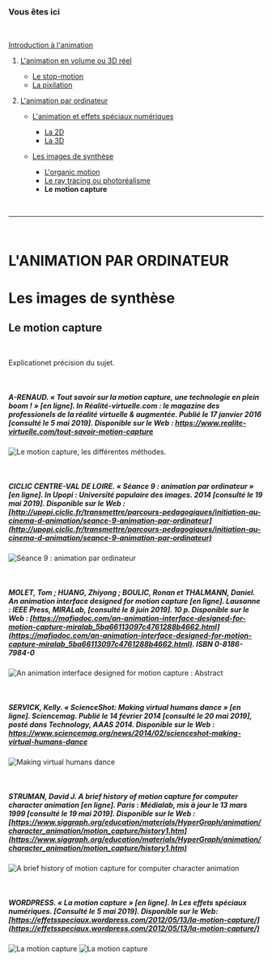 <br/>

### Vous êtes ici

<br/>

[Introduction à l'animation](index.md)

1. [L'animation en volume ou 3D réel](envolume.md)

    - [Le stop-motion](stopmotion.md)
    - [La pixilation](pixilation.md)
    
2. [L'animation par ordinateur](parordinateur.md)

    - [L'animation et effets spéciaux numériques](numerique.md)
    
        * [La 2D](2d.md)
        * [La 3D](3d.md)
        
    - [Les images de synthèse](imagesdesynthèse.md)
    
        * [L'organic motion](organicmotion.md)
        * [Le ray tracing ou photoréalisme](photorealisme.md)
        * **Le motion capture**

<br/>

---------------------------------------------------

<br/>

# L'ANIMATION PAR ORDINATEUR

# Les images de synthèse

## Le motion capture

<br/>

Explicationet précision du sujet.

<br/>

##### A-RENAUD. « Tout savoir sur la motion capture, une technologie en plein boom ! » [en ligne]. In _Réalité-virtuelle.com : le magazine des professionels de la réalité virtuelle & augmentée_. Publié le 17 janvier 2016 [consulté le 5 mai 2019]. Disponible sur le Web : <https://www.realite-virtuelle.com/tout-savoir-motion-capture>

![Le motion capture, les différentes méthodes.](images/motioncapturetech.JPG "Le motion capture, les différentes méthodes.")

<br/>

##### CICLIC CENTRE-VAL DE LOIRE. « Séance 9 : animation par ordinateur » [en ligne]. In _Upopi : Université populaire des images. 2014 [consulté le 19 mai 2019]_. Disponible sur le Web : [http://upopi.ciclic.fr/transmettre/parcours-pedagogiques/initiation-au-cinema-d-animation/seance-9-animation-par-ordinateur](http://upopi.ciclic.fr/transmettre/parcours-pedagogiques/initiation-au-cinema-d-animation/seance-9-animation-par-ordinateur)

![Séance 9 : animation par ordinateur](images/motioncapture.JPG "Animation par ordinateur")

<br/>

##### MOLET, Tom ; HUANG, Zhiyong ; BOULIC, Ronan et THALMANN, Daniel. _An animation interface designed for motion capture_ [en ligne]. Lausanne : IEEE Press, MIRALab, [consulté le 8 juin 2019]. 10 p. Disponible sur le Web : [https://mafiadoc.com/an-animation-interface-designed-for-motion-capture-miralab_5ba66113097c4761288b4662.html](https://mafiadoc.com/an-animation-interface-designed-for-motion-capture-miralab_5ba66113097c4761288b4662.html). ISBN 0-8186-7984-0

![An animation interface designed for motion capture : Abstract](images/humananimation.JPG "Abstract")

<br/>

##### SERVICK, Kelly. « ScienceShot: Making virtual humans dance » [en ligne]. _Sciencemag_. Publié le 14 février 2014 [consulté le 20 mai 2019], posté dans Technology, AAAS 2014. Disponible sur le Web : <https://www.sciencemag.org/news/2014/02/scienceshot-making-virtual-humans-dance>

![Making virtual humans dance](images/motioncapturedance.JPG "Making virtual humans dance")

<br/>

##### STRUMAN, David J. _A brief history of motion capture for computer character animation_ [en ligne]. Paris : Médialab, mis à jour le 13 mars 1999 [consulté le 19 mai 2019]. Disponible sur le Web : [https://www.siggraph.org/education/materials/HyperGraph/animation/character_animation/motion_capture/history1.htm](https://www.siggraph.org/education/materials/HyperGraph/animation/character_animation/motion_capture/history1.htm)

![A brief history of motion capture for computer character animation](images/motioncapturehistory.JPG "A brief history of motion capture for computer character animation")

<br/>

##### WORDPRESS. « La motion capture » [en ligne]. In _Les effets spéciaux numériques_. [Consulté le 5 mai 2019]. Disponible sur le Web: [https://effetsspeciaux.wordpress.com/2012/05/13/la-motion-capture/](https://effetsspeciaux.wordpress.com/2012/05/13/la-motion-capture/)

![La motion capture](images/mocap.JPG "Les effets spéciaux numériques")
![La motion capture](images/mocapimg.JPG "Les effets spéciaux numériques")

<br/>
